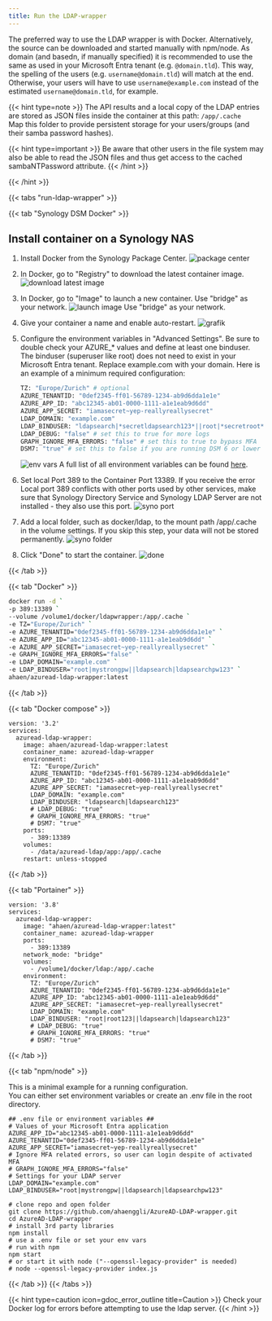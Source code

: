 ```yaml
---
title: Run the LDAP-wrapper
---
```



The preferred way to use the LDAP wrapper is with Docker. Alternatively, the source can be downloaded and started manually with npm/node.
As domain (and basedn, if manually specified) it is recommended to use the same as used in your Microsoft Entra tenant (e.g. `@domain.tld`). This way, the spelling of the users (e.g. `username@domain.tld`) will match at the end. Otherwise, your users will have to use `username@example.com` instead of the estimated `username@domain.tld`, for example.

{{< hint type=note >}}
The API results and a local copy of the LDAP entries are stored as JSON files inside the container at this path: `/app/.cache`  
Map this folder to provide persistent storage for your users/groups (and their samba password hashes).

{{< hint type=important >}}
Be aware that other users in the file system may also be able to read the JSON files and thus get access to the cached sambaNTPassword attribute.
{{< /hint >}}

{{< /hint >}}

{{< tabs "run-ldap-wrapper" >}}

{{< tab "Synology DSM Docker" >}}

## Install container on a Synology NAS

1. Install Docker from the Synology Package Center.
![package center](../syno/syno_install_docker.png)

2. In Docker, go to "Registry" to download the latest container image.
![download latest image](../syno/syno_docker_download.png)

3. In Docker, go to "Image" to launch a new container. Use "bridge" as your network.
![launch image](../syno/syno_docker_launch.png)
Use "bridge" as your network.

4. Give your container a name and enable auto-restart.
![grafik](../syno/syno_docker_name.png)

5. Configure the environment variables in "Advanced Settings". Be sure to double check your AZURE_* values and define at least one binduser. The binduser (superuser like root) does not need to exist in your Microsoft Entra tenant. Replace example.com with your domain. Here is an example of a minimum required configuration:

    ```bash
    TZ: "Europe/Zurich" # optional
    AZURE_TENANTID: "0def2345-ff01-56789-1234-ab9d6dda1e1e"
    AZURE_APP_ID: "abc12345-ab01-0000-1111-a1e1eab9d6dd"
    AZURE_APP_SECRET: "iamasecret~yep-reallyreallysecret"
    LDAP_DOMAIN: "example.com"
    LDAP_BINDUSER: "ldapsearch|*secretldapsearch123*||root|*secretroot*"
    LDAP_DEBUG: "false" # set this to true for more logs
    GRAPH_IGNORE_MFA_ERRORS: "false" # set this to true to bypass MFA
    DSM7: "true" # set this to false if you are running DSM 6 or lower
    ```

    ![env vars](../syno/syno_docker_env.png)
    A full list of all environment variables can be found [here](../../configuration/settings/).

6. Set local Port 389 to the Container Port 13389. If you receive the error Local port 389 conflicts with other ports used by other services, make sure that Synology Directory Service and Synology LDAP Server are not installed - they also use this port.
![syno port](../syno/syno_docker_port.png)

7. Add a local folder, such as docker/ldap, to the mount path /app/.cache in the volume settings. If you skip this step, your data will not be stored permanently.
![syno folder](../syno/syno_docker_folder.png)

8. Click "Done" to start the container.
![done](../syno/syno_docker_done.png)

{{< /tab >}}

{{< tab "Docker" >}}

```bash
docker run -d `
-p 389:13389 `
--volume /volume1/docker/ldapwrapper:/app/.cache `
-e TZ="Europe/Zurich" `
-e AZURE_TENANTID="0def2345-ff01-56789-1234-ab9d6dda1e1e" `
-e AZURE_APP_ID="abc12345-ab01-0000-1111-a1e1eab9d6dd" `
-e AZURE_APP_SECRET="iamasecret~yep-reallyreallysecret" `
-e GRAPH_IGNORE_MFA_ERRORS="false" `
-e LDAP_DOMAIN="example.com" `
-e LDAP_BINDUSER="root|mystrongpw||ldapsearch|ldapsearchpw123" `
ahaen/azuread-ldap-wrapper:latest
```

{{< /tab >}}

{{< tab "Docker compose" >}}

```Docker
version: '3.2'
services:
  azuread-ldap-wrapper:
    image: ahaen/azuread-ldap-wrapper:latest
    container_name: azuread-ldap-wrapper
    environment:
      TZ: "Europe/Zurich"
      AZURE_TENANTID: "0def2345-ff01-56789-1234-ab9d6dda1e1e"
      AZURE_APP_ID: "abc12345-ab01-0000-1111-a1e1eab9d6dd"
      AZURE_APP_SECRET: "iamasecret~yep-reallyreallysecret"
      LDAP_DOMAIN: "example.com"
      LDAP_BINDUSER: "ldapsearch|ldapsearch123"
      # LDAP_DEBUG: "true"
      # GRAPH_IGNORE_MFA_ERRORS: "true"
      # DSM7: "true"  
    ports:
      - 389:13389
    volumes:
      - /data/azuread-ldap/app:/app/.cache
    restart: unless-stopped
```

{{< /tab >}}

{{< tab "Portainer" >}}

```Docker
version: '3.8'
services:
  azuread-ldap-wrapper:
    image: "ahaen/azuread-ldap-wrapper:latest"
    container_name: azuread-ldap-wrapper
    ports:
      - 389:13389
    network_mode: "bridge"
    volumes:
      - /volume1/docker/ldap:/app/.cache
    environment:
      TZ: "Europe/Zurich"
      AZURE_TENANTID: "0def2345-ff01-56789-1234-ab9d6dda1e1e"
      AZURE_APP_ID: "abc12345-ab01-0000-1111-a1e1eab9d6dd"
      AZURE_APP_SECRET: "iamasecret~yep-reallyreallysecret"
      LDAP_DOMAIN: "example.com"
      LDAP_BINDUSER: "root|root123||ldapsearch|ldapsearch123"
      # LDAP_DEBUG: "true"
      # GRAPH_IGNORE_MFA_ERRORS: "true"
      # DSM7: "true"
```

{{< /tab >}}

{{< tab "npm/node" >}}

This is a minimal example for a running configuration.\
You can either set environment variables or create an .env file in the root directory.

```env
## .env file or environment variables ##
# Values of your Microsoft Entra application
AZURE_APP_ID="abc12345-ab01-0000-1111-a1e1eab9d6dd"
AZURE_TENANTID="0def2345-ff01-56789-1234-ab9d6dda1e1e"
AZURE_APP_SECRET="iamasecret~yep-reallyreallysecret"
# Ignore MFA related errors, so user can login despite of activated MFA
# GRAPH_IGNORE_MFA_ERRORS="false"
# Settings for your LDAP server
LDAP_DOMAIN="example.com"
LDAP_BINDUSER="root|mystrongpw||ldapsearch|ldapsearchpw123"
```

```Shell
# clone repo and open folder
git clone https://github.com/ahaenggli/AzureAD-LDAP-wrapper.git
cd AzureAD-LDAP-wrapper
# install 3rd party libraries
npm install
# use a .env file or set your env vars
# run with npm
npm start
# or start it with node ("--openssl-legacy-provider" is needed)
# node --openssl-legacy-provider index.js
```

{{< /tab >}}
{{< /tabs >}}

{{< hint type=caution icon=gdoc_error_outline title=Caution >}}
Check your Docker log for errors before attempting to use the ldap server.
{{< /hint >}}
